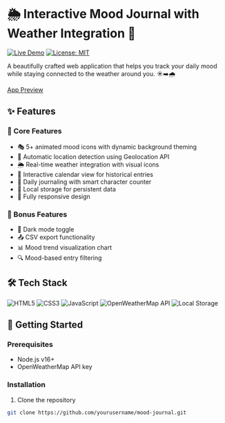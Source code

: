 # 🌦️ Interactive Mood Journal with Weather Integration 🌈

[![Live Demo](https://img.shields.io/badge/Demo-Live%20Demo-green?style=for-the-badge)](https://your-deployed-link-here.com) 
[![License: MIT](https://img.shields.io/badge/License-MIT-yellow.svg?style=for-the-badge)](https://opensource.org/licenses/MIT)

A beautifully crafted web application that helps you track your daily mood while staying connected to the weather around you. ☀️➡️🌧️

[App Preview](https://interactive-mood-journal-web-app.vercel.app/)

## ✨ Features

### 🌟 Core Features
- 🎭 5+ animated mood icons with dynamic background theming
- 📍 Automatic location detection using Geolocation API
- 🌦️ Real-time weather integration with visual icons
- 📅 Interactive calendar view for historical entries
- 📝 Daily journaling with smart character counter
- 💾 Local storage for persistent data
- 📱 Fully responsive design

### 🚀 Bonus Features
- 🌙 Dark mode toggle
- 📤 CSV export functionality
- 📊 Mood trend visualization chart
- 🔍 Mood-based entry filtering

## 🛠️ Tech Stack
![HTML5](https://img.shields.io/badge/HTML5-E34F26?style=flat&logo=html5&logoColor=white)
![CSS3](https://img.shields.io/badge/CSS3-1572B6?style=flat&logo=css3&logoColor=white)
![JavaScript](https://img.shields.io/badge/JavaScript-F7DF1E?style=flat&logo=javascript&logoColor=black)
![OpenWeatherMap API](https://img.shields.io/badge/OpenWeatherMap-API-success)
![Local Storage](https://img.shields.io/badge/Local_Storage-FFD700?style=flat)

## 🚀 Getting Started

### Prerequisites
- Node.js v16+
- OpenWeatherMap API key

### Installation
1. Clone the repository
```bash
git clone https://github.com/yourusername/mood-journal.git
